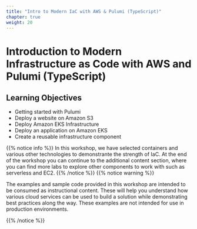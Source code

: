 ```yaml
---
title: "Intro to Modern IaC with AWS & Pulumi (TypeScript)"
chapter: true
weight: 20
---
```


# Introduction to Modern Infrastructure as Code with AWS and Pulumi (TypeScript)

## Learning Objectives

- Getting started with Pulumi
- Deploy a website on Amazon S3
- Deploy Amazon EKS Infrastructure
- Deploy an application on Amazon EKS
- Create a reusable infrastructure component

{{% notice info %}}
In this workshop, we have selected containers and various other technologies to demonstrante the strength of IaC.
At the end of the workshop you can continue to the additional content section, where you can find more labs to explore other components to work with such as serverless and EC2.
{{% /notice %}}
{{% notice warning %}}
<p style='text-align: left;'>
The examples and sample code provided in this workshop are intended to be consumed as instructional content.
These will help you understand how various cloud services can be used to build a solution while demonstrating best
practices along the way. These examples are not intended for use in production environments.
</p>
{{% /notice %}}
